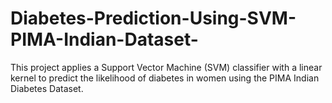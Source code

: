 # Diabetes-Prediction-Using-SVM-PIMA-Indian-Dataset-
This project applies a Support Vector Machine (SVM) classifier with a linear kernel to predict the likelihood of diabetes in women using the PIMA Indian Diabetes Dataset.

